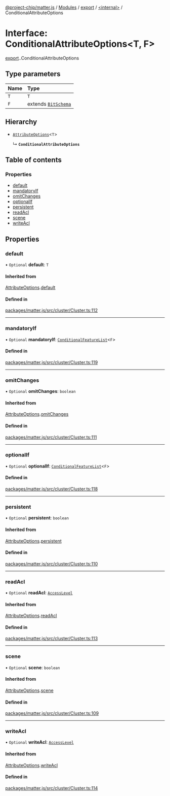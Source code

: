 [@project-chip/matter.js](../README.md) / [Modules](../modules.md) / [export](../modules/export.md) / [<internal\>](../modules/export._internal_.md) / ConditionalAttributeOptions

# Interface: ConditionalAttributeOptions<T, F\>

[export](../modules/export.md).[<internal>](../modules/export._internal_.md).ConditionalAttributeOptions

## Type parameters

| Name | Type |
| :------ | :------ |
| `T` | `T` |
| `F` | extends [`BitSchema`](../modules/schema_export.md#bitschema) |

## Hierarchy

- [`AttributeOptions`](export._internal_.AttributeOptions.md)<`T`\>

  ↳ **`ConditionalAttributeOptions`**

## Table of contents

### Properties

- [default](export._internal_.ConditionalAttributeOptions.md#default)
- [mandatoryIf](export._internal_.ConditionalAttributeOptions.md#mandatoryif)
- [omitChanges](export._internal_.ConditionalAttributeOptions.md#omitchanges)
- [optionalIf](export._internal_.ConditionalAttributeOptions.md#optionalif)
- [persistent](export._internal_.ConditionalAttributeOptions.md#persistent)
- [readAcl](export._internal_.ConditionalAttributeOptions.md#readacl)
- [scene](export._internal_.ConditionalAttributeOptions.md#scene)
- [writeAcl](export._internal_.ConditionalAttributeOptions.md#writeacl)

## Properties

### default

• `Optional` **default**: `T`

#### Inherited from

[AttributeOptions](export._internal_.AttributeOptions.md).[default](export._internal_.AttributeOptions.md#default)

#### Defined in

[packages/matter.js/src/cluster/Cluster.ts:112](https://github.com/project-chip/matter.js/blob/16d5b0d/packages/matter.js/src/cluster/Cluster.ts#L112)

___

### mandatoryIf

• `Optional` **mandatoryIf**: [`ConditionalFeatureList`](../modules/cluster_export.md#conditionalfeaturelist)<`F`\>

#### Defined in

[packages/matter.js/src/cluster/Cluster.ts:119](https://github.com/project-chip/matter.js/blob/16d5b0d/packages/matter.js/src/cluster/Cluster.ts#L119)

___

### omitChanges

• `Optional` **omitChanges**: `boolean`

#### Inherited from

[AttributeOptions](export._internal_.AttributeOptions.md).[omitChanges](export._internal_.AttributeOptions.md#omitchanges)

#### Defined in

[packages/matter.js/src/cluster/Cluster.ts:111](https://github.com/project-chip/matter.js/blob/16d5b0d/packages/matter.js/src/cluster/Cluster.ts#L111)

___

### optionalIf

• `Optional` **optionalIf**: [`ConditionalFeatureList`](../modules/cluster_export.md#conditionalfeaturelist)<`F`\>

#### Defined in

[packages/matter.js/src/cluster/Cluster.ts:118](https://github.com/project-chip/matter.js/blob/16d5b0d/packages/matter.js/src/cluster/Cluster.ts#L118)

___

### persistent

• `Optional` **persistent**: `boolean`

#### Inherited from

[AttributeOptions](export._internal_.AttributeOptions.md).[persistent](export._internal_.AttributeOptions.md#persistent)

#### Defined in

[packages/matter.js/src/cluster/Cluster.ts:110](https://github.com/project-chip/matter.js/blob/16d5b0d/packages/matter.js/src/cluster/Cluster.ts#L110)

___

### readAcl

• `Optional` **readAcl**: [`AccessLevel`](../enums/cluster_export.AccessLevel.md)

#### Inherited from

[AttributeOptions](export._internal_.AttributeOptions.md).[readAcl](export._internal_.AttributeOptions.md#readacl)

#### Defined in

[packages/matter.js/src/cluster/Cluster.ts:113](https://github.com/project-chip/matter.js/blob/16d5b0d/packages/matter.js/src/cluster/Cluster.ts#L113)

___

### scene

• `Optional` **scene**: `boolean`

#### Inherited from

[AttributeOptions](export._internal_.AttributeOptions.md).[scene](export._internal_.AttributeOptions.md#scene)

#### Defined in

[packages/matter.js/src/cluster/Cluster.ts:109](https://github.com/project-chip/matter.js/blob/16d5b0d/packages/matter.js/src/cluster/Cluster.ts#L109)

___

### writeAcl

• `Optional` **writeAcl**: [`AccessLevel`](../enums/cluster_export.AccessLevel.md)

#### Inherited from

[AttributeOptions](export._internal_.AttributeOptions.md).[writeAcl](export._internal_.AttributeOptions.md#writeacl)

#### Defined in

[packages/matter.js/src/cluster/Cluster.ts:114](https://github.com/project-chip/matter.js/blob/16d5b0d/packages/matter.js/src/cluster/Cluster.ts#L114)
